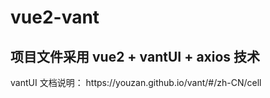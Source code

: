 # vue2-vant

## 项目文件采用 vue2 + vantUI + axios 技术

<p>
vantUI 文档说明：
https://youzan.github.io/vant/#/zh-CN/cell
</p>
